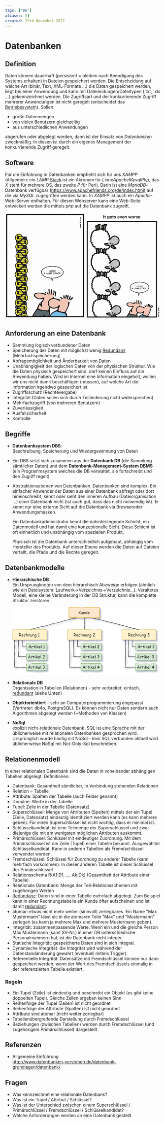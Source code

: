 ```yaml
---
tags: ["DB"]
aliases: []
created: 29th November 2022
---
```


# Datenbanken

## Definition

Daten können dauerhaft (*persistent* = bleiben nach Beendigung des Systems erhalten) in Dateien gespeichert werden. Die Entscheidung auf welche Art (binär, Text, XML-Formate …) die Daten gespeichert werden, liegt bei einer Anwendung und kann mit Dateiendungen/Dateitypen (.txt, .xls …) gekennzeichnet werden. Die Zugriffsart und der konkurrierende Zugriff mehrerer Anwendungen ist nicht geregelt (entscheidet das [Betriebssystem](../Os/Operating%20Systems.md)). Sollen:

- große Datenmengen
- von vielen Benutzern gleichzeitig
- aus unterschiedlichen Anwendungen

abgerufen oder abgelegt werden, dann ist der Einsatz von *Datenbanken* zweckmäßig. In diesen ist durch ein eigenes Management der konkurrierende Zugriff geregelt.

## Software

Für die Einführung in Datenbanken empfiehlt sich für uns *XAMPP* (Allgemein: ein *LAMP* [Stack](../ds-algo/Stack.md) ist ein Akronym für *LinuxApacheMysqlPhp*, das *X* steht für mehrere OS, das zweite *P* für Perl). Darin ist eine *MariaDB*-Datenbank verfügbar (<https://www.apachefriends.org/de/index.html)> auf die via *MySQL* zugegriffen werden kann. In *XAMPP* ist auch ein *Apache*-Web-Server enthalten. Für diesen Webserver kann eine Web-Seite entwickelt werden die mittels *php* auf die Datenbank zugreift.

![lampStack](assets/lampStack.png)

## Anforderung an eine Datenbank

- Sammlung logisch verbundener Daten
- Speicherung der Daten mit möglichst wenig [Redundanz](../../Netzwerktechnik/Redundanz.md) (Mehrfachspeicherung)
- Abfragemöglichkeit und Änderbarkeit von Daten
- Unabhängigkeit der logischen Daten von der physischen Struktur. Wie die Daten physisch gespeichert sind, darf keinen Einfluss auf die Anwendung haben. Wird im Internet eine Information eingeholt, wollen wir uns nicht damit beschäftigen (müssen), auf welche Art die Information irgendwo gespeichert ist.
- Zugriffsschutz (Rechtevergabe)
- Integrität (Daten sollen sich durch Teiländerung nicht widersprechen)
- Mehrfachzugriff (von mehreren Benutzern)
- Zuverlässigkeit
- Ausfallsicherheit
- Kontrolle

## Begriffe

- **Datenbanksystem DBS**:  
  Beschreibung, Speicherung und Wiedergewinnung von Daten

- Ein DBS setzt sich zusammen aus der **Datenbank DB** (die Sammlung sämtlicher Daten) und dem **Datenbank-Management-System DBMS** (ein Programmsystem welches die DB verwaltet, sie fortschreibt und den Zugriff regelt)

- Abstraktionsebenen von Datenbanken. Datenbanken sind komplex. Ein einfacher Anwender der Daten aus einer Datenbank abfragt oder dort hineinschreibt, kennt oder sieht den inneren Aufbau (Dateiorganisation …) einer Datenbank nicht (ist auch gut, dass das nicht notwendig ist). Er kennt nur eine externe Sicht auf die Datenbank via Browseroder Anwendungsmasken.
  
  Ein Datenbankadministrator kennt die dahinterliegende Schicht, ein Datenmodell und hat damit eine konzeptionelle Sicht. Diese Schicht ist oft einheitlich und unabhängig vom speziellen Produkt. 
  
  Physisch ist die Datenbank unterschiedlich aufgebaut, abhängig vom Hersteller des Produkts. Auf dieser Ebene werden die Daten auf Dateien verteilt, die Pfade und die Rechte geregelt.

## Datenbankmodelle

- **Hierarchische DB**  
  Ein Ursprungknoten von dem hierarchisch Abzweige erfolgen (ähnlich wie ein Dateisystem: Laufwerk->Verzeichnis->Verzeichnis…). Veraltetes Modell; eine kleine Veränderung in der DB Struktur, kann die komplette Struktur zerstören
  
  ![](assets/DB_hierarchischesModell.png)

- **Relationale DB**  
  Organisation in Tabellen (Relationen) - sehr verbreitet, einfach, [redundant](../../Netzwerktechnik/Redundanz.md) (siehe Unten)

- **Objektorientiert** - sehr an Computerprogrammierung angepasst (Vertreter: db4o, PostgreSQL). Es können nicht nur Daten sondern auch Algorithmen abgelegt werden (~Methoden von Klassen)

- **NoSql**  
  explizit nicht-relationale Datenbank. SQL ist eine Sprache mit der üblicherweise mit relationalen Datenbanken gesprochen wird. Ursprünglich wurde häufig mit NoSql - kein SQL verbunden aktuell wird üblicherweise NoSql mit Not-Only-Sql beschrieben.

## Relationenmodell

In einer relationalen Datenbank sind die Daten in voneinander abhängigen Tabellen abgelegt. Definitionen:

- Datenbank: Gesamtheit sämtlicher, in Verbindung stehenden Relationen
- Relation = Tabelle
- Attribute: Spalten der Tabelle (auch Felder genannt)
- Domäne: Werte in der Tabelle
- Tupel: Zeile in der Tabelle (Datensatz)
- Superschlüssel: Menge von Attributen (Spalten) mittels der ein Tupel (Zeile, Datensatz) eindeutig identifiziert werden kann (es kann mehrere geben). Für einen Superschlüssel ist nicht wichtig, dass er minimal ist.
- Schlüsselkandidat: ist eine Teilmenge der Superschlüssel und zwar diejenige die mit am wenigsten möglichen Attributen auskommt.
- Primärschlüssel: Schlüssel mit eindeutiger Zuordnung. Mit dem Primärschlüssel ist die Zeile (Tupel) einer Tabelle bekannt. Ausgewählter Schlüsselkandidat. Kann in anderen Tabellen als Fremdschlüssel verwendet werden.
- Fremdschlüssel: Schlüssel für Zuordnung zu anderer Tabelle (kann mehrfach vorkommen). In dieser anderen Tabelle ist dieser Schlüssel der Primärschlüssel
- Relationsschema R(A1:D1, …, Ak:Dk) (Gesamtheit der Attribute einer Tabelle)
- Relationale Datenbank: Menge der Teil-Relationsschemen mit zugehörigen Werten
- [Redundanz](../../Netzwerktechnik/Redundanz.md): Daten sind in einer Tabelle mehrfach abgelegt. Zum Beispiel kann in einer Rechnungstabelle ein Kunde öfter aufscheinen und ist damit [redundant](../../Netzwerktechnik/Redundanz.md).
- atomar: etwas nicht mehr weiter (sinnvoll) zerlegbares. Ein Name "Max Mustermann" lässt sic in die atomaren Teile "Max" und "Mustermann" zerlegen (es kann ja mehrere Max und mehrere Mustermann geben).
- Integrität: zusammenpassende Werte. Wenn ein und die gleiche Person Max Mustermann (samt SV-Nr.) in einer DB unterschiedliche Personalnummern hat, ist die Datenbank nicht integer.
- Statische Integrität: gespeicherte Daten sind in sich integral.
- Dynamische Integrität: die Integrität wird während der Datenstandänderung gewahrt (eventuell mittels Trigger).
- Referentielle Integrität: Datensätze mit Fremdschlüssel können nur dann gespeichert werden, wenn der Wert des Fremdschlüssels einmalig in der referenzierten Tabelle existiert.

### Regeln

- Ein Tupel (Zeile) ist eindeutig und beschreibt ein Objekt (es gibt keine doppelten Tupel). Gleiche Zeilen ergeben keinen Sinn
- Reihenfolge der Tupel (Zeilen) ist nicht geordnet
- Reihenfolge der Attribute (Spalten) ist nicht geordnet
- Attribute sind atomar (nicht weiter zerlegbar)
- Tabellenübergreifende Darstellung durch Fremdschlüssel
- Beziehungen (zwischen Tabellen) werden durch Fremdschlüssel (und zugehörigem Primärschlüssel) dargestellt

## Referenzen

- Allgemeine Einführung  
  <http://www.datenbanken-verstehen.de/datenbank-grundlagen/datenbank/>

## Fragen

- Was kennzeichnet eine relationale Datenbank?
- Was ist ein Tupel / Attribut / Schlüssel?
- Was ist der Unterschied zwischen einem Superschlüssel / Primärschlüssel / Fremdschlüssel / Schlüsselkandidat?
- Welche Anforderungen werden an eine Datenbank gestellt